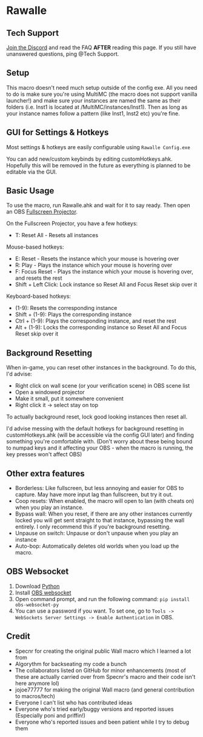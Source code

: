 # Rawalle

## Tech Support

[Join the Discord](https://discord.gg/g4qVPMuYc4) and read the FAQ **AFTER** reading this page. If you still have unanswered questions, ping @Tech Support. 

## Setup

This macro doesn't need much setup outside of the config exe. All you need to do is make sure you're using MultiMC (the macro does not support vanilla launcher!) and make sure your instances are named the same as their folders (i.e. Inst1 is located at /MultiMC/instances/Inst1). Then as long as your instance names follow a pattern (like Inst1, Inst2 etc) you're fine.

## GUI for Settings & Hotkeys

Most settings & hotkeys are easily configurable using `Rawalle Config.exe`

You can add new/custom keybinds by editing customHotkeys.ahk. Hopefully this will be removed in the future as everything is planned to be editable via the GUI.

## Basic Usage

To use the macro, run Rawalle.ahk and wait for it to say ready. Then open an OBS [Fullscreen Projector](https://youtu.be/9YqZ6Ogv3rk).

On the Fullscreen Projector, you have a few hotkeys: 
- T: Reset All - Resets all instances

Mouse-based hotkeys:
- E: Reset - Resets the instance which your mouse is hovering over
- R: Play - Plays the instance which your mouse is hovering over
- F: Focus Reset - Plays the instance which your mouse is hovering over, and resets the rest
- Shift + Left Click: Lock instance so Reset All and Focus Reset skip over it

Keyboard-based hotkeys:
- (1-9): Resets the corresponding instance
- Shift + (1-9): Plays the corresponding instance
- Ctrl + (1-9): Plays the corresponding instance, and reset the rest
- Alt + (1-9): Locks the corresponding instance so Reset All and Focus Reset skip over it

## Background Resetting

When in-game, you can reset other instances in the background. To do this, I'd advise:

- Right click on wall scene (or your verification scene) in OBS scene list
- Open a windowed projector
- Make it small, put it somewhere convenient
- Right click it -> select stay on top

To actually background reset, lock good looking instances then reset all.

I'd advise messing with the default hotkeys for background resetting in customHotkeys.ahk (will be accessible via the config GUI later) and finding something you're comfortable with.
(Don't worry about these being bound to numpad keys and it affecting your OBS - when the macro is running, the key presses won't affect OBS)

## Other extra features

- Borderless: Like fullscreen, but less annoying and easier for OBS to capture. May have more input lag than fullscreen, but try it out.
- Coop resets: When enabled, the macro will open to lan (with cheats on) when you play an instance.
- Bypass wall: When you reset, if there are any other instances currently locked you will get sent straight to that instance, bypassing the wall entirely. I only recommend this if you're background resetting.
- Unpause on switch: Unpause or don't unpause when you play an instance
- Auto-bop: Automatically deletes old worlds when you load up the macro.

## OBS Websocket

1) Download [Python](https://www.python.org/downloads/)
2) Install [OBS websocket](https://obsproject.com/forum/resources/obs-websocket-remote-control-obs-studio-from-websockets.466/)
3) Open command prompt, and run the following command: `pip install obs-websocket-py`
4) You can use a password if you want. To set one, go to `Tools -> WebSockets Server Settings -> Enable Authentication` in OBS.

## Credit

- Specnr for creating the original public Wall macro which I learned a lot from
- Algorythm for backseating my code a bunch
- The collaborators listed on GitHub for minor enhancements (most of these are actually carried over from Specnr's macro and their code isn't here anymore lol)
- jojoe77777 for making the original Wall macro (and general contribution to macros/tech)
- Everyone I can't list who has contributed ideas
- Everyone who's tried early/buggy versions and reported issues (Especially poni and priffin!)
- Everyone who's reported issues and been patient while I try to debug them
